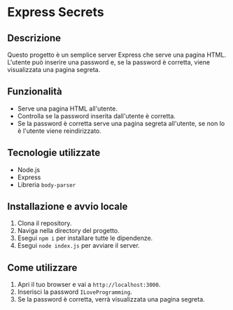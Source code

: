# Express Secrets

## Descrizione
Questo progetto è un semplice server Express che serve una pagina HTML. L'utente può inserire una password e, se la password è corretta, viene visualizzata una pagina segreta.

## Funzionalità
- Serve una pagina HTML all'utente.
- Controlla se la password inserita dall'utente è corretta.
- Se la password è corretta serve una pagina segreta all'utente, se non lo è l'utente viene reindirizzato.

## Tecnologie utilizzate
- Node.js
- Express
- Libreria `body-parser`

## Installazione e avvio locale
1. Clona il repository.
2. Naviga nella directory del progetto.
3. Esegui `npm i` per installare tutte le dipendenze.
4. Esegui `node index.js` per avviare il server.

## Come utilizzare
1. Apri il tuo browser e vai a `http://localhost:3000`.
2. Inserisci la password `ILoveProgramming`.
3. Se la password è corretta, verrà visualizzata una pagina segreta.